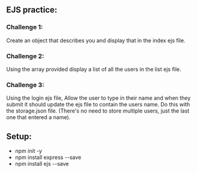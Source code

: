 ## EJS practice:

### Challenge 1:
Create an object that describes you and display that in the index ejs file.

### Challenge 2:
Using the array provided display a list of all the users in the list ejs file.

### Challenge 3:
Using the login ejs file, Allow the user to type in their name and when they submit it should update the ejs file to contain the users name. Do this with the storage.json file. (There's no need to store multiple users, just the last one that entered a name).


## Setup:
- npm init -y
- npm install express --save
- npm install ejs --save
